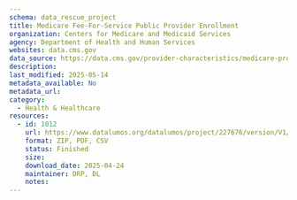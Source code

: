 ```yaml
---
schema: data_rescue_project 
title: Medicare Fee-For-Service Public Provider Enrollment
organization: Centers for Medicare and Medicaid Services
agency: Department of Health and Human Services
websites: data.cms.gov
data_source: https://data.cms.gov/provider-characteristics/medicare-provider-supplier-enrollment/medicare-fee-for-service-public-provider-enrollment
description: 
last_modified: 2025-05-14
metadata_available: No
metadata_url: 
category:
  - Health & Healthcare 
resources:
  - id: 1012
    url: https://www.datalumos.org/datalumos/project/227676/version/V1/view
    format: ZIP, PDF, CSV
    status: Finished
    size: 
    download_date: 2025-04-24
    maintainer: DRP, DL
    notes: 
---
```


